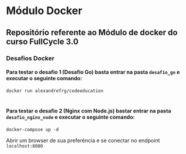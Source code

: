 # Módulo Docker
## Repositório referente ao Módulo de docker do curso FullCycle 3.0
### Desafios Docker

#### Para testar o desafio 1 (Desafio Go) basta entrar na pasta `desafio_go` e executar o seguinte comando:
```docker
docker run alexandrefrg/codeeducation
```
#
#### Para testar o desafio 2 (Nginx com Node.js) bastar entrar na pasta `desafio_nginx_node` e executar o seguinte comando:
```docker
docker-compose up -d
```
Abrir um browser de sua preferência e se conectar no endpoint `localhost:8080`
